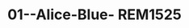 ---
title: 01--Alice-Blue- REM1525
image: 01--Alice-Blue- REM1525.jpg
brand: rembo-styling
layout: vestito
---
